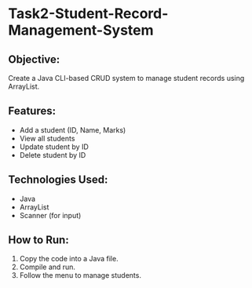 # Task2-Student-Record-Management-System

## Objective:
Create a Java CLI-based CRUD system to manage student records using ArrayList.

## Features:
- Add a student (ID, Name, Marks)
- View all students
- Update student by ID
- Delete student by ID

## Technologies Used:
- Java
- ArrayList
- Scanner (for input)

## How to Run:
1. Copy the code into a Java file.
2. Compile and run.
3. Follow the menu to manage students.

